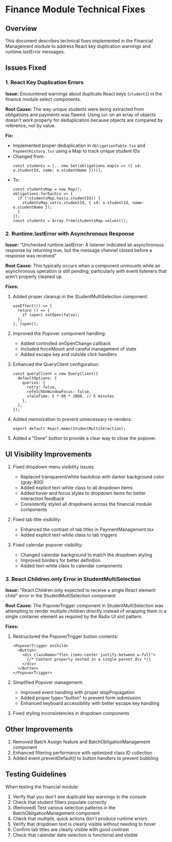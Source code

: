 # Finance Module Technical Fixes

## Overview

This document describes technical fixes implemented in the Financial Management module to address React key duplication warnings and runtime.lastError messages.

## Issues Fixed

### 1. React Key Duplication Errors

**Issue:** Encountered warnings about duplicate React keys (`student1`) in the finance module select components.

**Root Cause:** The way unique students were being extracted from obligations and payments was flawed. Using `Set` on an array of objects doesn't work properly for deduplication because objects are compared by reference, not by value.

**Fix:**
- Implemented proper deduplication in `ObligationTable.tsx` and `PaymentHistory.tsx` using a Map to track unique student IDs
- Changed from:
  ```tsx
  const students = [...new Set(obligations.map(o => ({ id: o.studentId, name: o.studentName })))];
  ```
- To:
  ```tsx
  const studentsMap = new Map();
  obligations.forEach(o => {
    if (!studentsMap.has(o.studentId)) {
      studentsMap.set(o.studentId, { id: o.studentId, name: o.studentName });
    }
  });
  const students = Array.from(studentsMap.values());
  ```

### 2. Runtime.lastError with Asynchronous Response

**Issue:** "Unchecked runtime.lastError: A listener indicated an asynchronous response by returning true, but the message channel closed before a response was received"

**Root Cause:** This typically occurs when a component unmounts while an asynchronous operation is still pending, particularly with event listeners that aren't properly cleaned up.

**Fixes:**
1. Added proper cleanup in the StudentMultiSelection component:
   ```tsx
   useEffect(() => {
     return () => {
       if (open) setOpen(false);
     };
   }, [open]);
   ```

2. Improved the Popover component handling:
   - Added controlled onOpenChange callback
   - Included forceMount and careful management of state
   - Added escape key and outside click handlers

3. Enhanced the QueryClient configuration:
   ```tsx
   const queryClient = new QueryClient({
     defaultOptions: {
       queries: {
         retry: false,
         refetchOnWindowFocus: false,
         staleTime: 5 * 60 * 1000, // 5 minutes
       },
     },
   });
   ```

4. Added memoization to prevent unnecessary re-renders:
   ```tsx
   export default React.memo(StudentMultiSelection);
   ```

5. Added a "Done" button to provide a clear way to close the popover.

## UI Visibility Improvements

1. Fixed dropdown menu visibility issues:
   - Replaced transparent/white backdrop with darker background color (gray-800)
   - Added explicit text-white class to all dropdown items
   - Added hover and focus styles to dropdown items for better interaction feedback
   - Consistently styled all dropdowns across the financial module components

2. Fixed tab title visibility:
   - Enhanced the contrast of tab titles in PaymentManagement.tsx
   - Added explicit text-white class to tab triggers

3. Fixed calendar popover visibility:
   - Changed calendar background to match the dropdown styling
   - Improved borders for better definition
   - Added text-white class to calendar components

### 3. React.Children.only Error in StudentMultiSelection

**Issue:** "React.Children.only expected to receive a single React element child" error in the StudentMultiSelection component

**Root Cause:** The PopoverTrigger component in StudentMultiSelection was attempting to render multiple children directly instead of wrapping them in a single container element as required by the Radix UI slot pattern.

**Fixes:**
1. Restructured the PopoverTrigger button contents:
   ```tsx
   <PopoverTrigger asChild>
     <Button>
       <div className="flex items-center justify-between w-full">
         {/* Content properly nested in a single parent div */}
       </div>
     </Button>
   </PopoverTrigger>
   ```

2. Simplified Popover management:
   - Improved event handling with proper stopPropagation
   - Added proper type="button" to prevent form submission
   - Enhanced keyboard accessibility with better escape key handling

3. Fixed styling inconsistencies in dropdown components

## Other Improvements

1. Removed Batch Assign feature and BatchObligationManagement component
2. Enhanced filtering performance with optimized class ID collection
3. Added event.preventDefault() to button handlers to prevent bubbling

## Testing Guidelines

When testing the financial module:
1. Verify that you don't see duplicate key warnings in the console
2. Check that student filters populate correctly
3. (Removed) Test various selection patterns in the BatchObligationManagement component
4. Check that multiple, quick actions don't produce runtime errors
5. Verify that dropdown text is clearly visible without needing to hover
6. Confirm tab titles are clearly visible with good contrast
7. Check that calendar date selection is functional and visible
